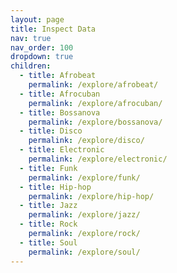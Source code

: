 ```yaml
---
layout: page
title: Inspect Data
nav: true
nav_order: 100
dropdown: true
children:
  - title: Afrobeat
    permalink: /explore/afrobeat/
  - title: Afrocuban
    permalink: /explore/afrocuban/
  - title: Bossanova
    permalink: /explore/bossanova/
  - title: Disco
    permalink: /explore/disco/
  - title: Electronic
    permalink: /explore/electronic/
  - title: Funk
    permalink: /explore/funk/
  - title: Hip-hop
    permalink: /explore/hip-hop/
  - title: Jazz
    permalink: /explore/jazz/
  - title: Rock
    permalink: /explore/rock/
  - title: Soul
    permalink: /explore/soul/
---
```

